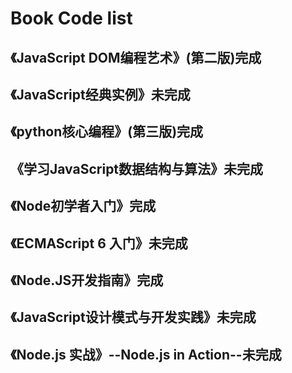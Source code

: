 # Book Code list
## 《JavaScript DOM编程艺术》(第二版)完成
## 《JavaScript经典实例》未完成
## 《python核心编程》(第三版)完成
## 《学习JavaScript数据结构与算法》未完成
## 《Node初学者入门》完成
## 《ECMAScript 6 入门》未完成
## 《Node.JS开发指南》完成
## 《JavaScript设计模式与开发实践》未完成
## 《Node.js 实战》--Node.js in Action--未完成